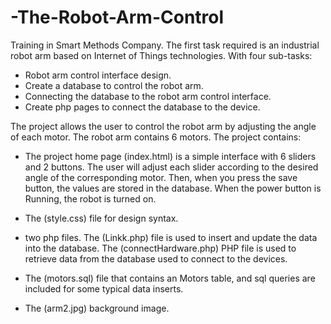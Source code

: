 # -The-Robot-Arm-Control
Training in Smart Methods Company. The first task required is an industrial robot arm based on Internet of Things technologies. With four sub-tasks:
- Robot arm control interface design.
- Create a database to control the robot arm.
- Connecting the database to the robot arm control interface.
- Create php pages to connect the database to the device.

The project allows the user to control the robot arm by adjusting the angle of each motor. The robot arm contains 6 motors. The project contains:
- The project home page (index.html) is a simple interface with 6 sliders and 2 buttons. The user will adjust each slider according to the desired angle of the corresponding motor. Then, when you press the save button, the values ​​are stored in the database. When the power button is Running, the robot is turned on.

- The (style.css) file for design syntax.

- two php files. The (Linkk.php) file is used to insert and update the data into the database. The (connectHardware.php) PHP file is used to retrieve data from the database used to connect to the devices.

-  The (motors.sql) file that contains an Motors table, and sql queries are included for some typical data inserts.

- The (arm2.jpg) background image.
